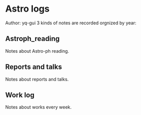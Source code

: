 # Astro logs
Author: yq-gui
3 kinds of notes are recorded orgnized by year:
## Astroph_reading
Notes about Astro-ph reading.
## Reports and talks
Notes about reports and talks.
## Work log
Notes about works every week.
